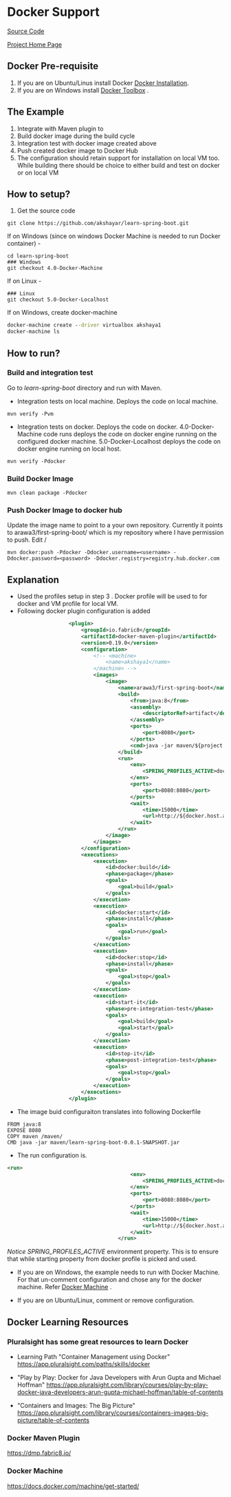 # Docker Support 
[Source Code](https://github.com/akshayar/learn-spring-boot)

[Project Home Page](https://github.com/akshayar/learn-spring-boot)

## Docker Pre-requisite

1. If you are on Ubuntu/Linus install Docker [Docker Installation](https://docs.docker.com/engine/installation/linux/).
2. If you are on Windows install [Docker Toolbox](https://www.docker.com/products/docker-toolbox) .


## The Example

1. Integrate with Maven plugin to 
  1. Build docker image during the build cycle
  2. Integration test with docker image created above
  3. Push created docker image to Docker Hub
2. The configuration should retain support for installation on local VM too. While building there should be choice to either build and test on docker or on local VM

## How to setup?

1. Get the source code
```shell
git clone https://github.com/akshayar/learn-spring-boot.git
```
If on Windows (since on windows Docker Machine is needed to run Docker container) -
```shell
cd learn-spring-boot
### Windows
git checkout 4.0-Docker-Machine
```
If on Linux -
```shell
### Linux 
git checkout 5.0-Docker-Localhost
```
If on Windows, create docker-machine
```cmd
docker-machine create --driver virtualbox akshaya1
docker-machine ls
```
## How to run?
### Build and integration test
Go to *learn-spring-boot* directory and run with Maven. 
* Integration tests on local machine. Deploys the code on local machine. 
```
mvn verify -Pvm
```
* Integration tests on docker. Deploys the code on docker. 4.0-Docker-Machine code runs deploys the code on docker engine running on the configured docker machine. 5.0-Docker-Localhost deploys the code on docker engine running on local host.
```
mvn verify -Pdocker
```
### Build Docker Image
```
mvn clean package -Pdocker

```
### Push Docker Image to docker hub

Update the image name to point to a your own repository. Currently it points to arawa3/first-spring-boot/ which is my repository where I have permission to push. Edit <image>/<name> 

```
mvn docker:push -Pdocker -Ddocker.username=<username> -Ddocker.password=<password> -Ddocker.registry=registry.hub.docker.com
```

## Explanation

- Used the profiles setup in step 3 . Docker profile will be used to for docker and VM profile for local VM. 
- Following docker plugin configuration is added
```xml
					<plugin>
						<groupId>io.fabric8</groupId>
						<artifactId>docker-maven-plugin</artifactId>
						<version>0.19.0</version>
						<configuration>
							<!-- <machine>
								<name>akshaya1</name>
							</machine> -->
							<images>
								<image>
									<name>arawa3/first-spring-boot</name>
									<build>
										<from>java:8</from>
										<assembly>
											<descriptorRef>artifact</descriptorRef>
										</assembly>
										<ports>
											<port>8080</port>
										</ports>
										<cmd>java -jar maven/${project.name}-${project.version}.jar</cmd>
									</build>
									<run>
										<env>
											<SPRING_PROFILES_ACTIVE>docker</SPRING_PROFILES_ACTIVE>
										</env>
										<ports>
											<port>8080:8080</port>
										</ports>
										<wait>
											<time>15000</time>
											<url>http://${docker.host.address}:8080/security/ping</url>
										</wait>
									</run>
								</image>
							</images>
						</configuration>
						<executions>
							<execution>
								<id>docker:build</id>
								<phase>package</phase>
								<goals>
									<goal>build</goal>
								</goals>
							</execution>
							<execution>
								<id>docker:start</id>
								<phase>install</phase>
								<goals>
									<goal>run</goal>
								</goals>
							</execution>
							<execution>
								<id>docker:stop</id>
								<phase>install</phase>
								<goals>
									<goal>stop</goal>
								</goals>
							</execution>
							<execution>
								<id>start-it</id>
								<phase>pre-integration-test</phase>
								<goals>
									<goal>build</goal>
									<goal>start</goal>
								</goals>
							</execution>
							<execution>
								<id>stop-it</id>
								<phase>post-integration-test</phase>
								<goals>
									<goal>stop</goal>
								</goals>
							</execution>
						</executions>
					</plugin>

```
- The image buid configuraiton translates into following Dockerfile
```
FROM java:8
EXPOSE 8080
COPY maven /maven/
CMD java -jar maven/learn-spring-boot-0.0.1-SNAPSHOT.jar

```
-  The run configuration is.  
```xml
<run>
										<env>
											<SPRING_PROFILES_ACTIVE>docker</SPRING_PROFILES_ACTIVE>
										</env>
										<ports>
											<port>8080:8080</port>
										</ports>
										<wait>
											<time>15000</time>
											<url>http://${docker.host.address}:8080/security/ping</url>
										</wait>
									</run>
```
*Notice  SPRING_PROFILES_ACTIVE* environment property. This is to ensure that while starting property from docker profile is picked and used.

- If you are on Windows, the example needs to run with Docker Machine. For that un-comment  <machine> configuration and chose any for the docker machine. Refer [Docker Machine](https://docs.docker.com/machine/overview/) . 

- If you are on Ubuntu/Linux, comment or remove <machine> configuration. 


## Docker Learning Resources

### Pluralsight has some great resources to learn Docker

* Learning Path "Container Management using Docker" https://app.pluralsight.com/paths/skills/docker

* "Play by Play: Docker for Java Developers with Arun Gupta and Michael Hoffman" https://app.pluralsight.com/library/courses/play-by-play-docker-java-developers-arun-gupta-michael-hoffman/table-of-contents

* "Containers and Images: The Big Picture" https://app.pluralsight.com/library/courses/containers-images-big-picture/table-of-contents

### Docker Maven Plugin

https://dmp.fabric8.io/

### Docker Machine

https://docs.docker.com/machine/get-started/
